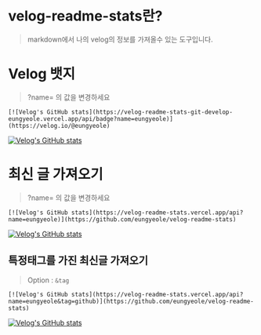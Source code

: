 # velog-readme-stats란?
> markdown에서 나의 velog의 정보를 가져올수 있는 도구입니다.

# Velog 뱃지
> ?name= 의 값을 변경하세요
```
[![Velog's GitHub stats](https://velog-readme-stats-git-develop-eungyeole.vercel.app/api/badge?name=eungyeole)](https://velog.io/@eungyeole) 
```
[![Velog's GitHub stats](https://velog-readme-stats-git-develop-eungyeole.vercel.app/api/badge?name=eungyeole)](https://velog.io/@eungyeole) 


# 최신 글 가져오기
> ?name= 의 값을 변경하세요
```
[![Velog's GitHub stats](https://velog-readme-stats.vercel.app/api?name=eungyeole)](https://github.com/eungyeole/velog-readme-stats)
```

[![Velog's GitHub stats](https://velog-readme-stats.vercel.app/api?name=eungyeole)](https://github.com/eungyeole/velog-readme-stats)

## 특정태그를 가진 최신글 가져오기
> Option : ```&tag```
```
[![Velog's GitHub stats](https://velog-readme-stats.vercel.app/api?name=eungyeole&tag=github)](https://github.com/eungyeole/velog-readme-stats)
```
[![Velog's GitHub stats](https://velog-readme-stats.vercel.app/api?name=eungyeole&tag=github)](https://github.com/eungyeole/velog-readme-stats)

